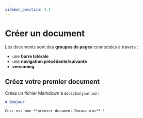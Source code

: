 ```yaml
---
sidebar_position: 2.1
---
```


# Créer un document

Les documents sont des **groupes de pages** connectées à travers :

- une **barre latérale**
- une **navigation précédente/suivante**
- **versioning**

## Créez votre premier document

Créez un fichier Markdown à `docs/bonjour.md` :

```md title="docs/bonjour.md"
# Bonjour

Ceci est mon **premier document Docusaurus** !